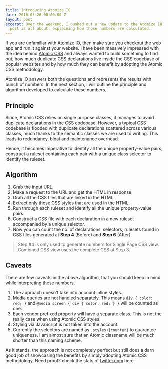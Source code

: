 ```yaml
---
title: Introducing Atomize IO
date: 2016-03-26 00:00:00 Z
layout: post
excerpt: Over the weekend, I pushed out a new update to the Atomize IO app and this
  post is all about, explaining how those numbers are calculated.
---
```


If you are unfamiliar with [Atomize IO](https://atomize-io.herokuapp.com/), then make sure you checkout the web app and run it against your website. I have been massively impressed with the idea behind [Atomic CSS](http://acss.io/) and always wanted to build something to find out, how much duplicate CSS declarations live inside the CSS codebase of popular websites and by how much they can benefit by adopting the Atomic CSS methodology.

Atomize IO answers both the questions and represents the results with bunch of numbers.
In the next section, I will outline the principle and algorithm developed to calculate these numbers.

## Principle

Since, Atomic CSS relies on single purpose classes, it manages to avoid duplicate
declarations in the CSS codebase. However, a typical CSS codebase is flooded with
duplicate declarations scattered across various classes, much thanks to the semantic
classes we are used to writing. This leads to redundancy, bloat and maintenance overhead.  

Hence, it becomes imperative to identify all the unique property-value pairs,
construct a ruleset containing each pair with a unique class selector to identify the ruleset.

## Algorithm

1. Grab the input URL.  
2. Make a request to the URL and get the HTML in response.
3. Grab all the CSS files that are linked in the HTML.  
4. Extract only those CSS styles that are used in the HTML.
5. Run through each ruleset and identify all the unique property-value pairs.
6. Construct a CSS file with each declaration in a new ruleset accompanied by a unique selector.
7. Now you can count the no. of declarations, selectors, rulesets found in CSS files
generated at **Step 4** (Before) and **Step 6** (After).

> Step #4 is only used to generate numbers for Single Page CSS view. Combined
CSS view uses the complete CSS at Step 3.

## Caveats

There are few caveats in the above algorithm, that you should keep in mind while
interpreting these numbers.  

1. The approach doesn't take into account inline styles.  
2. Media queries are not handled separately. This means `div { color: red; }` and `@media screen { div { color: red; } }` will be counted as one.
3. Each vendor prefixed property will have a separate class. This is not the really case when using Atomic CSS styles.
4. Styling via JavaScript is not taken into the account.
5. Currently the selectors are named as `.styles+{counter}` to guarantee uniqueness. I am almost sure that an Atomic classname will be much shorter than this naming scheme.

As it stands, the approach is not completely perfect but still does a darn good
job of showcasing the benefits by simply adopting Atomic CSS methodology.
Need proof? check the stats of [twitter.com](https://atomize-io.herokuapp.com/twitter.com) here.